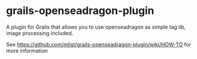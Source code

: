 grails-openseadragon-plugin
===========================

A plugin for Grails that allows you to use openseadragon as simple tag lib, image processing included.

See https://github.com/mlist/grails-openseadragon-plugin/wiki/HOW-TO for more information
